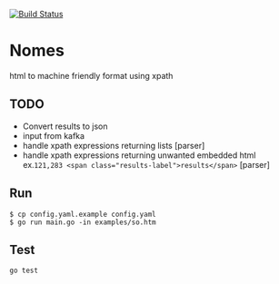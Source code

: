 [![Build Status](https://travis-ci.org/dbaltas/nomes.svg?branch=master)](https://travis-ci.org/dbaltas/nomes)
# Nomes
html to machine friendly format using xpath

## TODO
* Convert results to json
* input from kafka
* handle xpath expressions returning lists [parser]
* handle xpath expressions returning unwanted embedded html ex.`121,283 <span class="results-label">results</span>` [parser]

## Run
```
$ cp config.yaml.example config.yaml
$ go run main.go -in examples/so.htm
```
## Test
```
go test
```